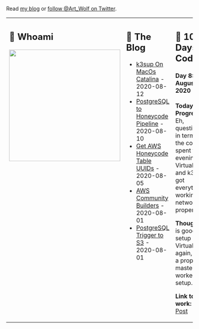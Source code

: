Read [my blog](https://gizmo.codes/) or [follow @Art_Wolf on Twitter](https://twitter.com/Art_Wolf).

<table>
  <tr>
    <td valign="top" width="33%">
      <h2>👻 Whoami</h2>
      <img src="https://gizmo.codes/images/AWS-Community-Builders/Joined-Community-Builders.png" height="300">
    </td>
    <td valign="top" width="33%">
      <h2>🔭 The Blog</h2>
      <ul>
        <li><a href="https://gizmo.codes/k3sup-on-macos-catalina/">k3sup On MacOs Catalina</a> - 2020-08-12</li>
        <li><a href="https://gizmo.codes/postgresql-to-honeycode-pipeline/">PostgreSQL to Honeycode Pipeline</a> - 2020-08-10</li>
        <li><a href="https://gizmo.codes/get-aws-honeycode-table-uuids/">Get AWS Honeycode Table UUIDs</a> - 2020-08-05</li>
        <li><a href="https://gizmo.codes/aws-community-builders/">AWS Community Builders</a> - 2020-08-01</li>
        <li><a href="https://gizmo.codes/postgresql-trigger-to-s3/">PostgreSQL Trigger to S3</a> - 2020-08-01</li>
      </ul>
    </td>
    <td valign="top" width="34%">
      <h2>💾 100 Days of Code</h2>
      <h4>Day 8: August 12, 2020</h4>
      <p><b>Today's Progress:</b> Eh, questionable in terms of the code, spent the evening with Virtualbox and k3sup, got everything working and networked properly!</p>
      <p><b>Thoughts:</b> It is good to setup VirtualBox again, have a proper master with workers setup.</p>
      <p><b>Link to work:</b> <a href="https://gizmo.codes/k3sup-on-macos-catalina/">Blog Post</a></p>
    </td>
  </tr>
</table>

